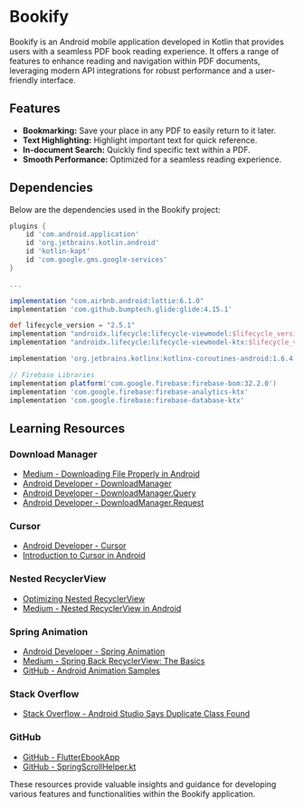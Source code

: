 # Bookify

Bookify is an Android mobile application developed in Kotlin that provides users with a seamless PDF book reading experience. It offers a range of features to enhance reading and navigation within PDF documents, leveraging modern API integrations for robust performance and a user-friendly interface.

## Features

- **Bookmarking:** Save your place in any PDF to easily return to it later.
- **Text Highlighting:** Highlight important text for quick reference.
- **In-document Search:** Quickly find specific text within a PDF.
- **Smooth Performance:** Optimized for a seamless reading experience.

## Dependencies

Below are the dependencies used in the Bookify project:

```groovy
plugins {
    id 'com.android.application'
    id 'org.jetbrains.kotlin.android'
    id 'kotlin-kapt'
    id 'com.google.gms.google-services'
}

...

implementation "com.airbnb.android:lottie:6.1.0"
implementation 'com.github.bumptech.glide:glide:4.15.1'

def lifecycle_version = "2.5.1"
implementation "androidx.lifecycle:lifecycle-viewmodel:$lifecycle_version"
implementation "androidx.lifecycle:lifecycle-viewmodel-ktx:$lifecycle_version"

implementation 'org.jetbrains.kotlinx:kotlinx-coroutines-android:1.6.4'

// Firebase Libraries
implementation platform('com.google.firebase:firebase-bom:32.2.0')
implementation 'com.google.firebase:firebase-analytics-ktx'
implementation 'com.google.firebase:firebase-database-ktx'
```

## Learning Resources

### Download Manager

- [Medium - Downloading File Properly in Android](https://medium.com/@aungkyawmyint_26195/downloading-file-properly-in-android-d8cc28d25aca)
- [Android Developer - DownloadManager](https://developer.android.com/reference/android/app/DownloadManager)
- [Android Developer - DownloadManager.Query](https://developer.android.com/reference/android/app/DownloadManager.Query)
- [Android Developer - DownloadManager.Request](https://developer.android.com/reference/android/app/DownloadManager.Request)

### Cursor

- [Android Developer - Cursor](https://developer.android.com/reference/android/database/Cursor)
- [Introduction to Cursor in Android](https://www.edureka.co/blog/introduction-to-cursor-in-android/)

### Nested RecyclerView

- [Optimizing Nested RecyclerView](https://proandroiddev.com/optimizing-nested-recyclerview-a9b7830a4ba7)
- [Medium - Nested RecyclerView in Android](https://medium.com/nerd-for-tech/nested-recyclerview-in-android-e5afb2b9771a#:~:text=Let%E2%80%99s%20talk%20about%20Optimizations%20of%20RecyclerView)

### Spring Animation

- [Android Developer - Spring Animation](https://developer.android.com/develop/ui/views/animations/spring-animation)
- [Medium - Spring Back RecyclerView: The Basics](https://medium.com/swlh/spring-back-recyclerview-the-basics-beebe3477cad)
- [GitHub - Android Animation Samples](https://github.com/KaustubhPatange/android-animation-samples)

### Stack Overflow

- [Stack Overflow - Android Studio Says Duplicate Class Found](https://stackoverflow.com/questions/75239367/android-studio-says-duplicate-class-found)

### GitHub

- [GitHub - FlutterEbookApp](https://github.com/JideGuru/FlutterEbookApp/tree/master)
- [GitHub - SpringScrollHelper.kt](https://github.com/KaustubhPatange/android-animation-samples/blob/master/SpringBack-RecyclerView/app/src/main/java/com/kpstv/dampingrecyclerview/ui/helpers/SpringScrollHelper.kt)

These resources provide valuable insights and guidance for developing various features and functionalities within the Bookify application.

